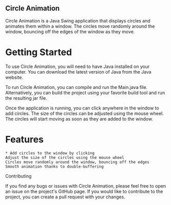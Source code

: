 ## Circle Animation

Circle Animation is a Java Swing application that displays circles and animates them within a window. The circles move randomly around the window, bouncing off the edges of the window as they move.

# Getting Started

To use Circle Animation, you will need to have Java installed on your computer. You can download the latest version of Java from the Java website.

To run Circle Animation, you can compile and run the Main.java file. Alternatively, you can build the project using your favorite build tool and run the resulting jar file.

Once the application is running, you can click anywhere in the window to add circles. The size of the circles can be adjusted using the mouse wheel. The circles will start moving as soon as they are added to the window.

# Features

    * Add circles to the window by clicking
    Adjust the size of the circles using the mouse wheel
    Circles move randomly around the window, bouncing off the edges
    Smooth animation thanks to double-buffering

Contributing

If you find any bugs or issues with Circle Animation, please feel free to open an issue on the project's GitHub page. If you would like to contribute to the project, you can create a pull request with your changes.
